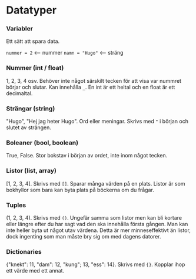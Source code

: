 # Datatyper

### Variabler
Ett sätt att spara data.

`nummer = 2` <-- nummer
`namn = "Hugo"` <-- sträng

### Nummer (int / float)
1, 2, 3, 4 osv. Behöver inte något särskilt tecken för att visa var nummret börjar och slutar. Kan innehålla `_`. En int är ett heltal och en float är ett decimaltal.

### Strängar (string)
"Hugo", "Hej jag heter Hugo". Ord eller meningar. Skrivs med `"` i början och slutet av strängen.

### Boleaner (bool, boolean)
True, False. Stor bokstav i början av ordet, inte inom något tecken.

### Listor (list, array)
[1, 2, 3, 4]. Skrivs med `[]`. Sparar många värden på en plats. Listor är som bokhyllor som bara kan byta plats på böckerna om du frågar.

### Tuples
(1, 2, 3, 4). Skrivs med `()`. Ungefär samma som listor men kan bli kortare eller längre efter du har sagt vad den ska innehålla första gången. Man kan inte heller byta ut något utav värdena. Detta är mer minneseffektivt än listor, dock ingenting som man måste bry sig om med dagens datorer.

### Dictionaries
{"knekt": 11, "dam": 12, "kung"; 13, "ess": 14}. Skrivs med `{}`. Kopplar ihop ett värde med ett annat.
